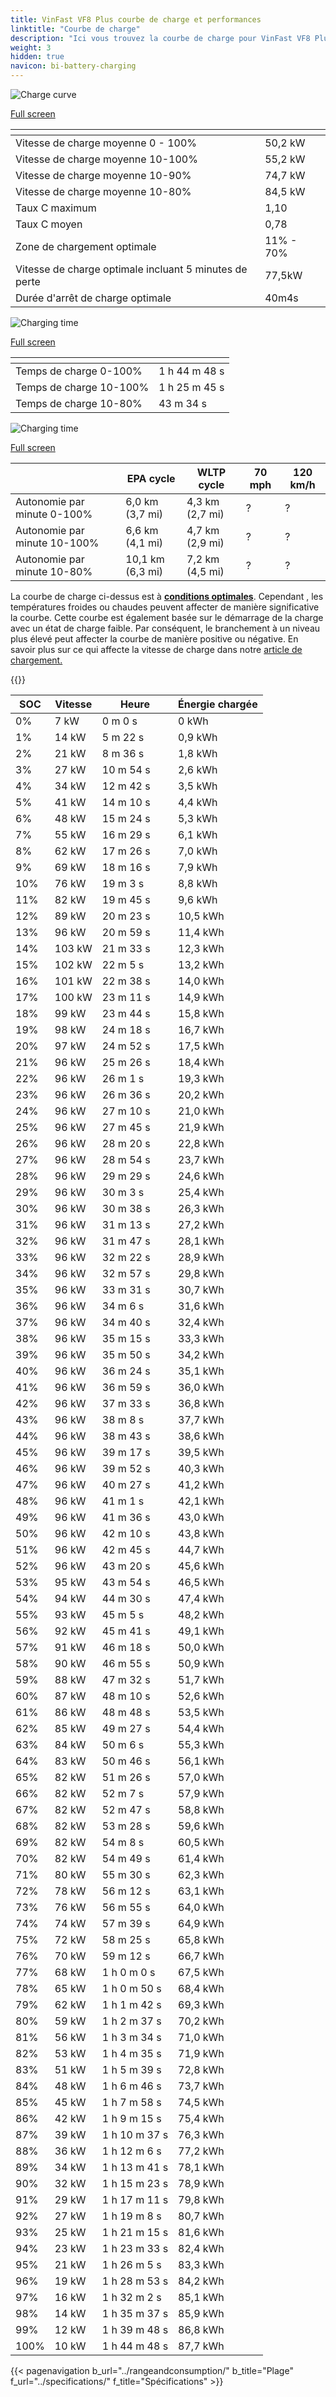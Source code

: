 ```yaml
---
title: VinFast VF8 Plus courbe de charge et performances
linktitle: "Courbe de charge"
description: "Ici vous trouvez la courbe de charge pour VinFast VF8 Plus."
weight: 3
hidden: true
navicon: bi-battery-charging
---
```

<!-- markdownlint-disable MD033 -->
<!-- markdownlint-disable MD010 -->
<img src="/images/models/vinfast/vf8/vf8_plus/chargingcurve.svg" alt="Charge curve" class="img-fluid">

[Full screen](/images/models/vinfast/vf8/vf8_plus/chargingcurve.svg)


<div class="table-responsive">
<table class="table table-striped border">
	<thead>
		<tr>
			<th>
			</th>
			<th>
			</th>
		</tr>
	</thead>
	<tbody>
		<tr>
			<td>
				Vitesse de charge moyenne 0 - 100%
			</td>
			<td>
				50,2 kW
			</td>
		</tr>
		<tr>
			<td>
				Vitesse de charge moyenne 10-100%
			</td>
			<td>
				55,2 kW
			</td>
		</tr>
		<tr>
			<td>
				Vitesse de charge moyenne 10-90%
			</td>
			<td>
				74,7 kW
			</td>
		</tr>
		<tr>
			<td>
				Vitesse de charge moyenne 10-80%
			</td>
			<td>
				84,5 kW
			</td>
		</tr>
		<tr>
			<td>
				Taux C maximum
			</td>
			<td>
				1,10
			</td>
		</tr>
		<tr>
			<td>
				Taux C moyen
			</td>
			<td>
				0,78
			</td>
		</tr>
		<tr>
			<td>
				Zone de chargement optimale
			</td>
			<td>
				11% - 70%
			</td>
		</tr>
		<tr>
			<td>
				Vitesse de charge optimale incluant 5 minutes de perte
			</td>
			<td>
				77,5kW
			</td>
		</tr>
		<tr>
			<td>
				Durée d'arrêt de charge optimale
			</td>
			<td>
				40m4s
			</td>
		</tr>
	</tbody>
</table>
</div>
<img src="/images/models/vinfast/vf8/vf8_plus/chargingtime.svg" alt="Charging time" class="img-fluid">

[Full screen](/images/models/vinfast/vf8/vf8_plus/chargingtime.svg)
<div class="table-responsive">
<table class="table table-striped border">
	<thead>
		<tr>
			<th>
			</th>
			<th>
			</th>
		</tr>
	</thead>
	<tbody>
		<tr>
			<td>
				Temps de charge 0-100%
			</td>
			<td>
				1 h 44 m 48 s
			</td>
		</tr>
		<tr>
			<td>
				Temps de charge 10-100%
			</td>
			<td>
				1 h 25 m 45 s
			</td>
		</tr>
		<tr>
			<td>
				Temps de charge 10-80%
			</td>
			<td>
				 43 m 34 s
			</td>
		</tr>
	</tbody>
</table>
</div>
<img src="/images/models/vinfast/vf8/vf8_plus/chargerangespeed.svg" alt="Charging time" class="img-fluid">

[Full screen](/images/models/vinfast/vf8/vf8_plus/chargerangespeed.svg)
<div class="table-responsive">
<table class="table table-striped border">
	<thead>
		<tr>
			<th>
			</th>
			<th>
				EPA cycle
			</th>
			<th>
				WLTP cycle
			</th>
			<th>
				70 mph
			</th>
			<th>
				120 km/h
			</th>
		</tr>
	</thead>
	<tbody>
		<tr>
			<td>
				Autonomie par minute 0-100%
			</td>
			<td>
				6,0 km (3,7 mi)
			</td>
			<td>
				4,3 km (2,7 mi)
			</td>
			<td>
				?
			</td>
			<td>
				?
			</td>
		</tr>
		<tr>
			<td>
				Autonomie par minute 10-100%
			</td>
			<td>
				6,6 km (4,1 mi)
			</td>
			<td>
				4,7 km (2,9 mi)
			</td>
			<td>
				?
			</td>
			<td>
				?
			</td>
		</tr>
		<tr>
			<td>
				Autonomie par minute 10-80%
			</td>
			<td>
				10,1 km (6,3 mi)
			</td>
			<td>
				7,2 km (4,5 mi)
			</td>
			<td>
				?
			</td>
			<td>
				?
			</td>
		</tr>
	</tbody>
</table>
</div>


La courbe de charge ci-dessus est à **[conditions optimales](../../../../../technology/battery/charging/#temperature)**. Cependant , les températures froides ou chaudes peuvent affecter de manière significative la courbe. Cette courbe est également basée sur le démarrage de la charge avec un état de charge faible. Par conséquent, le branchement à un niveau plus élevé peut affecter la courbe de manière positive ou négative. En savoir plus sur ce qui affecte la vitesse de charge dans notre [article de chargement.](../../../../../technology/battery/charging/)


{{<evkxdisplayaddarticle />}}
<div class="table-responsive">
<table class="table table-striped border">
	<thead>
		<tr>
			<th>
				SOC
			</th>
			<th>
				Vitesse
			</th>
			<th>
				Heure
			</th>
			<th>
				Énergie chargée
			</th>
		</tr>
	</thead>
	<tbody>
		<tr>
			<td>
				0%
			</td>
			<td>
				7 kW
			</td>
			<td>
				 0 m 0 s
			</td>
			<td>
				0 kWh
			</td>
		</tr>
		<tr>
			<td>
				1%
			</td>
			<td>
				14 kW
			</td>
			<td>
				 5 m 22 s
			</td>
			<td>
				0,9 kWh
			</td>
		</tr>
		<tr>
			<td>
				2%
			</td>
			<td>
				21 kW
			</td>
			<td>
				 8 m 36 s
			</td>
			<td>
				1,8 kWh
			</td>
		</tr>
		<tr>
			<td>
				3%
			</td>
			<td>
				27 kW
			</td>
			<td>
				 10 m 54 s
			</td>
			<td>
				2,6 kWh
			</td>
		</tr>
		<tr>
			<td>
				4%
			</td>
			<td>
				34 kW
			</td>
			<td>
				 12 m 42 s
			</td>
			<td>
				3,5 kWh
			</td>
		</tr>
		<tr>
			<td>
				5%
			</td>
			<td>
				41 kW
			</td>
			<td>
				 14 m 10 s
			</td>
			<td>
				4,4 kWh
			</td>
		</tr>
		<tr>
			<td>
				6%
			</td>
			<td>
				48 kW
			</td>
			<td>
				 15 m 24 s
			</td>
			<td>
				5,3 kWh
			</td>
		</tr>
		<tr>
			<td>
				7%
			</td>
			<td>
				55 kW
			</td>
			<td>
				 16 m 29 s
			</td>
			<td>
				6,1 kWh
			</td>
		</tr>
		<tr>
			<td>
				8%
			</td>
			<td>
				62 kW
			</td>
			<td>
				 17 m 26 s
			</td>
			<td>
				7,0 kWh
			</td>
		</tr>
		<tr>
			<td>
				9%
			</td>
			<td>
				69 kW
			</td>
			<td>
				 18 m 16 s
			</td>
			<td>
				7,9 kWh
			</td>
		</tr>
		<tr>
			<td>
				10%
			</td>
			<td>
				76 kW
			</td>
			<td>
				 19 m 3 s
			</td>
			<td>
				8,8 kWh
			</td>
		</tr>
		<tr>
			<td>
				11%
			</td>
			<td>
				82 kW
			</td>
			<td>
				 19 m 45 s
			</td>
			<td>
				9,6 kWh
			</td>
		</tr>
		<tr>
			<td>
				12%
			</td>
			<td>
				89 kW
			</td>
			<td>
				 20 m 23 s
			</td>
			<td>
				10,5 kWh
			</td>
		</tr>
		<tr>
			<td>
				13%
			</td>
			<td>
				96 kW
			</td>
			<td>
				 20 m 59 s
			</td>
			<td>
				11,4 kWh
			</td>
		</tr>
		<tr>
			<td>
				14%
			</td>
			<td>
				103 kW
			</td>
			<td>
				 21 m 33 s
			</td>
			<td>
				12,3 kWh
			</td>
		</tr>
		<tr>
			<td>
				15%
			</td>
			<td>
				102 kW
			</td>
			<td>
				 22 m 5 s
			</td>
			<td>
				13,2 kWh
			</td>
		</tr>
		<tr>
			<td>
				16%
			</td>
			<td>
				101 kW
			</td>
			<td>
				 22 m 38 s
			</td>
			<td>
				14,0 kWh
			</td>
		</tr>
		<tr>
			<td>
				17%
			</td>
			<td>
				100 kW
			</td>
			<td>
				 23 m 11 s
			</td>
			<td>
				14,9 kWh
			</td>
		</tr>
		<tr>
			<td>
				18%
			</td>
			<td>
				99 kW
			</td>
			<td>
				 23 m 44 s
			</td>
			<td>
				15,8 kWh
			</td>
		</tr>
		<tr>
			<td>
				19%
			</td>
			<td>
				98 kW
			</td>
			<td>
				 24 m 18 s
			</td>
			<td>
				16,7 kWh
			</td>
		</tr>
		<tr>
			<td>
				20%
			</td>
			<td>
				97 kW
			</td>
			<td>
				 24 m 52 s
			</td>
			<td>
				17,5 kWh
			</td>
		</tr>
		<tr>
			<td>
				21%
			</td>
			<td>
				96 kW
			</td>
			<td>
				 25 m 26 s
			</td>
			<td>
				18,4 kWh
			</td>
		</tr>
		<tr>
			<td>
				22%
			</td>
			<td>
				96 kW
			</td>
			<td>
				 26 m 1 s
			</td>
			<td>
				19,3 kWh
			</td>
		</tr>
		<tr>
			<td>
				23%
			</td>
			<td>
				96 kW
			</td>
			<td>
				 26 m 36 s
			</td>
			<td>
				20,2 kWh
			</td>
		</tr>
		<tr>
			<td>
				24%
			</td>
			<td>
				96 kW
			</td>
			<td>
				 27 m 10 s
			</td>
			<td>
				21,0 kWh
			</td>
		</tr>
		<tr>
			<td>
				25%
			</td>
			<td>
				96 kW
			</td>
			<td>
				 27 m 45 s
			</td>
			<td>
				21,9 kWh
			</td>
		</tr>
		<tr>
			<td>
				26%
			</td>
			<td>
				96 kW
			</td>
			<td>
				 28 m 20 s
			</td>
			<td>
				22,8 kWh
			</td>
		</tr>
		<tr>
			<td>
				27%
			</td>
			<td>
				96 kW
			</td>
			<td>
				 28 m 54 s
			</td>
			<td>
				23,7 kWh
			</td>
		</tr>
		<tr>
			<td>
				28%
			</td>
			<td>
				96 kW
			</td>
			<td>
				 29 m 29 s
			</td>
			<td>
				24,6 kWh
			</td>
		</tr>
		<tr>
			<td>
				29%
			</td>
			<td>
				96 kW
			</td>
			<td>
				 30 m 3 s
			</td>
			<td>
				25,4 kWh
			</td>
		</tr>
		<tr>
			<td>
				30%
			</td>
			<td>
				96 kW
			</td>
			<td>
				 30 m 38 s
			</td>
			<td>
				26,3 kWh
			</td>
		</tr>
		<tr>
			<td>
				31%
			</td>
			<td>
				96 kW
			</td>
			<td>
				 31 m 13 s
			</td>
			<td>
				27,2 kWh
			</td>
		</tr>
		<tr>
			<td>
				32%
			</td>
			<td>
				96 kW
			</td>
			<td>
				 31 m 47 s
			</td>
			<td>
				28,1 kWh
			</td>
		</tr>
		<tr>
			<td>
				33%
			</td>
			<td>
				96 kW
			</td>
			<td>
				 32 m 22 s
			</td>
			<td>
				28,9 kWh
			</td>
		</tr>
		<tr>
			<td>
				34%
			</td>
			<td>
				96 kW
			</td>
			<td>
				 32 m 57 s
			</td>
			<td>
				29,8 kWh
			</td>
		</tr>
		<tr>
			<td>
				35%
			</td>
			<td>
				96 kW
			</td>
			<td>
				 33 m 31 s
			</td>
			<td>
				30,7 kWh
			</td>
		</tr>
		<tr>
			<td>
				36%
			</td>
			<td>
				96 kW
			</td>
			<td>
				 34 m 6 s
			</td>
			<td>
				31,6 kWh
			</td>
		</tr>
		<tr>
			<td>
				37%
			</td>
			<td>
				96 kW
			</td>
			<td>
				 34 m 40 s
			</td>
			<td>
				32,4 kWh
			</td>
		</tr>
		<tr>
			<td>
				38%
			</td>
			<td>
				96 kW
			</td>
			<td>
				 35 m 15 s
			</td>
			<td>
				33,3 kWh
			</td>
		</tr>
		<tr>
			<td>
				39%
			</td>
			<td>
				96 kW
			</td>
			<td>
				 35 m 50 s
			</td>
			<td>
				34,2 kWh
			</td>
		</tr>
		<tr>
			<td>
				40%
			</td>
			<td>
				96 kW
			</td>
			<td>
				 36 m 24 s
			</td>
			<td>
				35,1 kWh
			</td>
		</tr>
		<tr>
			<td>
				41%
			</td>
			<td>
				96 kW
			</td>
			<td>
				 36 m 59 s
			</td>
			<td>
				36,0 kWh
			</td>
		</tr>
		<tr>
			<td>
				42%
			</td>
			<td>
				96 kW
			</td>
			<td>
				 37 m 33 s
			</td>
			<td>
				36,8 kWh
			</td>
		</tr>
		<tr>
			<td>
				43%
			</td>
			<td>
				96 kW
			</td>
			<td>
				 38 m 8 s
			</td>
			<td>
				37,7 kWh
			</td>
		</tr>
		<tr>
			<td>
				44%
			</td>
			<td>
				96 kW
			</td>
			<td>
				 38 m 43 s
			</td>
			<td>
				38,6 kWh
			</td>
		</tr>
		<tr>
			<td>
				45%
			</td>
			<td>
				96 kW
			</td>
			<td>
				 39 m 17 s
			</td>
			<td>
				39,5 kWh
			</td>
		</tr>
		<tr>
			<td>
				46%
			</td>
			<td>
				96 kW
			</td>
			<td>
				 39 m 52 s
			</td>
			<td>
				40,3 kWh
			</td>
		</tr>
		<tr>
			<td>
				47%
			</td>
			<td>
				96 kW
			</td>
			<td>
				 40 m 27 s
			</td>
			<td>
				41,2 kWh
			</td>
		</tr>
		<tr>
			<td>
				48%
			</td>
			<td>
				96 kW
			</td>
			<td>
				 41 m 1 s
			</td>
			<td>
				42,1 kWh
			</td>
		</tr>
		<tr>
			<td>
				49%
			</td>
			<td>
				96 kW
			</td>
			<td>
				 41 m 36 s
			</td>
			<td>
				43,0 kWh
			</td>
		</tr>
		<tr>
			<td>
				50%
			</td>
			<td>
				96 kW
			</td>
			<td>
				 42 m 10 s
			</td>
			<td>
				43,8 kWh
			</td>
		</tr>
		<tr>
			<td>
				51%
			</td>
			<td>
				96 kW
			</td>
			<td>
				 42 m 45 s
			</td>
			<td>
				44,7 kWh
			</td>
		</tr>
		<tr>
			<td>
				52%
			</td>
			<td>
				96 kW
			</td>
			<td>
				 43 m 20 s
			</td>
			<td>
				45,6 kWh
			</td>
		</tr>
		<tr>
			<td>
				53%
			</td>
			<td>
				95 kW
			</td>
			<td>
				 43 m 54 s
			</td>
			<td>
				46,5 kWh
			</td>
		</tr>
		<tr>
			<td>
				54%
			</td>
			<td>
				94 kW
			</td>
			<td>
				 44 m 30 s
			</td>
			<td>
				47,4 kWh
			</td>
		</tr>
		<tr>
			<td>
				55%
			</td>
			<td>
				93 kW
			</td>
			<td>
				 45 m 5 s
			</td>
			<td>
				48,2 kWh
			</td>
		</tr>
		<tr>
			<td>
				56%
			</td>
			<td>
				92 kW
			</td>
			<td>
				 45 m 41 s
			</td>
			<td>
				49,1 kWh
			</td>
		</tr>
		<tr>
			<td>
				57%
			</td>
			<td>
				91 kW
			</td>
			<td>
				 46 m 18 s
			</td>
			<td>
				50,0 kWh
			</td>
		</tr>
		<tr>
			<td>
				58%
			</td>
			<td>
				90 kW
			</td>
			<td>
				 46 m 55 s
			</td>
			<td>
				50,9 kWh
			</td>
		</tr>
		<tr>
			<td>
				59%
			</td>
			<td>
				88 kW
			</td>
			<td>
				 47 m 32 s
			</td>
			<td>
				51,7 kWh
			</td>
		</tr>
		<tr>
			<td>
				60%
			</td>
			<td>
				87 kW
			</td>
			<td>
				 48 m 10 s
			</td>
			<td>
				52,6 kWh
			</td>
		</tr>
		<tr>
			<td>
				61%
			</td>
			<td>
				86 kW
			</td>
			<td>
				 48 m 48 s
			</td>
			<td>
				53,5 kWh
			</td>
		</tr>
		<tr>
			<td>
				62%
			</td>
			<td>
				85 kW
			</td>
			<td>
				 49 m 27 s
			</td>
			<td>
				54,4 kWh
			</td>
		</tr>
		<tr>
			<td>
				63%
			</td>
			<td>
				84 kW
			</td>
			<td>
				 50 m 6 s
			</td>
			<td>
				55,3 kWh
			</td>
		</tr>
		<tr>
			<td>
				64%
			</td>
			<td>
				83 kW
			</td>
			<td>
				 50 m 46 s
			</td>
			<td>
				56,1 kWh
			</td>
		</tr>
		<tr>
			<td>
				65%
			</td>
			<td>
				82 kW
			</td>
			<td>
				 51 m 26 s
			</td>
			<td>
				57,0 kWh
			</td>
		</tr>
		<tr>
			<td>
				66%
			</td>
			<td>
				82 kW
			</td>
			<td>
				 52 m 7 s
			</td>
			<td>
				57,9 kWh
			</td>
		</tr>
		<tr>
			<td>
				67%
			</td>
			<td>
				82 kW
			</td>
			<td>
				 52 m 47 s
			</td>
			<td>
				58,8 kWh
			</td>
		</tr>
		<tr>
			<td>
				68%
			</td>
			<td>
				82 kW
			</td>
			<td>
				 53 m 28 s
			</td>
			<td>
				59,6 kWh
			</td>
		</tr>
		<tr>
			<td>
				69%
			</td>
			<td>
				82 kW
			</td>
			<td>
				 54 m 8 s
			</td>
			<td>
				60,5 kWh
			</td>
		</tr>
		<tr>
			<td>
				70%
			</td>
			<td>
				82 kW
			</td>
			<td>
				 54 m 49 s
			</td>
			<td>
				61,4 kWh
			</td>
		</tr>
		<tr>
			<td>
				71%
			</td>
			<td>
				80 kW
			</td>
			<td>
				 55 m 30 s
			</td>
			<td>
				62,3 kWh
			</td>
		</tr>
		<tr>
			<td>
				72%
			</td>
			<td>
				78 kW
			</td>
			<td>
				 56 m 12 s
			</td>
			<td>
				63,1 kWh
			</td>
		</tr>
		<tr>
			<td>
				73%
			</td>
			<td>
				76 kW
			</td>
			<td>
				 56 m 55 s
			</td>
			<td>
				64,0 kWh
			</td>
		</tr>
		<tr>
			<td>
				74%
			</td>
			<td>
				74 kW
			</td>
			<td>
				 57 m 39 s
			</td>
			<td>
				64,9 kWh
			</td>
		</tr>
		<tr>
			<td>
				75%
			</td>
			<td>
				72 kW
			</td>
			<td>
				 58 m 25 s
			</td>
			<td>
				65,8 kWh
			</td>
		</tr>
		<tr>
			<td>
				76%
			</td>
			<td>
				70 kW
			</td>
			<td>
				 59 m 12 s
			</td>
			<td>
				66,7 kWh
			</td>
		</tr>
		<tr>
			<td>
				77%
			</td>
			<td>
				68 kW
			</td>
			<td>
				1 h 0 m 0 s
			</td>
			<td>
				67,5 kWh
			</td>
		</tr>
		<tr>
			<td>
				78%
			</td>
			<td>
				65 kW
			</td>
			<td>
				1 h 0 m 50 s
			</td>
			<td>
				68,4 kWh
			</td>
		</tr>
		<tr>
			<td>
				79%
			</td>
			<td>
				62 kW
			</td>
			<td>
				1 h 1 m 42 s
			</td>
			<td>
				69,3 kWh
			</td>
		</tr>
		<tr>
			<td>
				80%
			</td>
			<td>
				59 kW
			</td>
			<td>
				1 h 2 m 37 s
			</td>
			<td>
				70,2 kWh
			</td>
		</tr>
		<tr>
			<td>
				81%
			</td>
			<td>
				56 kW
			</td>
			<td>
				1 h 3 m 34 s
			</td>
			<td>
				71,0 kWh
			</td>
		</tr>
		<tr>
			<td>
				82%
			</td>
			<td>
				53 kW
			</td>
			<td>
				1 h 4 m 35 s
			</td>
			<td>
				71,9 kWh
			</td>
		</tr>
		<tr>
			<td>
				83%
			</td>
			<td>
				51 kW
			</td>
			<td>
				1 h 5 m 39 s
			</td>
			<td>
				72,8 kWh
			</td>
		</tr>
		<tr>
			<td>
				84%
			</td>
			<td>
				48 kW
			</td>
			<td>
				1 h 6 m 46 s
			</td>
			<td>
				73,7 kWh
			</td>
		</tr>
		<tr>
			<td>
				85%
			</td>
			<td>
				45 kW
			</td>
			<td>
				1 h 7 m 58 s
			</td>
			<td>
				74,5 kWh
			</td>
		</tr>
		<tr>
			<td>
				86%
			</td>
			<td>
				42 kW
			</td>
			<td>
				1 h 9 m 15 s
			</td>
			<td>
				75,4 kWh
			</td>
		</tr>
		<tr>
			<td>
				87%
			</td>
			<td>
				39 kW
			</td>
			<td>
				1 h 10 m 37 s
			</td>
			<td>
				76,3 kWh
			</td>
		</tr>
		<tr>
			<td>
				88%
			</td>
			<td>
				36 kW
			</td>
			<td>
				1 h 12 m 6 s
			</td>
			<td>
				77,2 kWh
			</td>
		</tr>
		<tr>
			<td>
				89%
			</td>
			<td>
				34 kW
			</td>
			<td>
				1 h 13 m 41 s
			</td>
			<td>
				78,1 kWh
			</td>
		</tr>
		<tr>
			<td>
				90%
			</td>
			<td>
				32 kW
			</td>
			<td>
				1 h 15 m 23 s
			</td>
			<td>
				78,9 kWh
			</td>
		</tr>
		<tr>
			<td>
				91%
			</td>
			<td>
				29 kW
			</td>
			<td>
				1 h 17 m 11 s
			</td>
			<td>
				79,8 kWh
			</td>
		</tr>
		<tr>
			<td>
				92%
			</td>
			<td>
				27 kW
			</td>
			<td>
				1 h 19 m 8 s
			</td>
			<td>
				80,7 kWh
			</td>
		</tr>
		<tr>
			<td>
				93%
			</td>
			<td>
				25 kW
			</td>
			<td>
				1 h 21 m 15 s
			</td>
			<td>
				81,6 kWh
			</td>
		</tr>
		<tr>
			<td>
				94%
			</td>
			<td>
				23 kW
			</td>
			<td>
				1 h 23 m 33 s
			</td>
			<td>
				82,4 kWh
			</td>
		</tr>
		<tr>
			<td>
				95%
			</td>
			<td>
				21 kW
			</td>
			<td>
				1 h 26 m 5 s
			</td>
			<td>
				83,3 kWh
			</td>
		</tr>
		<tr>
			<td>
				96%
			</td>
			<td>
				19 kW
			</td>
			<td>
				1 h 28 m 53 s
			</td>
			<td>
				84,2 kWh
			</td>
		</tr>
		<tr>
			<td>
				97%
			</td>
			<td>
				16 kW
			</td>
			<td>
				1 h 32 m 2 s
			</td>
			<td>
				85,1 kWh
			</td>
		</tr>
		<tr>
			<td>
				98%
			</td>
			<td>
				14 kW
			</td>
			<td>
				1 h 35 m 37 s
			</td>
			<td>
				85,9 kWh
			</td>
		</tr>
		<tr>
			<td>
				99%
			</td>
			<td>
				12 kW
			</td>
			<td>
				1 h 39 m 48 s
			</td>
			<td>
				86,8 kWh
			</td>
		</tr>
		<tr>
			<td>
				100%
			</td>
			<td>
				10 kW
			</td>
			<td>
				1 h 44 m 48 s
			</td>
			<td>
				87,7 kWh
			</td>
		</tr>
	</tbody>
</table>
</div>


{{< pagenavigation b_url="../rangeandconsumption/" b_title="Plage" f_url="../specifications/" f_title="Spécifications" >}}
